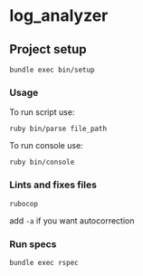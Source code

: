 # log_analyzer

## Project setup
```
bundle exec bin/setup
```

### Usage

To run script use:
```
ruby bin/parse file_path
```

To run console use:
```
ruby bin/console
```

### Lints and fixes files
```
rubocop
```
add `-a` if you want autocorrection

### Run specs
```
bundle exec rspec
```
